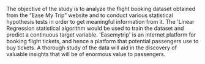 The objective of the study is to analyze the flight booking dataset obtained from the “Ease My Trip” website and to conduct various statistical hypothesis tests in order to get meaningful information from it. The 'Linear Regression statistical algorithm would be used to train the dataset and predict a continuous target variable. 'Easemytrip' is an internet platform for booking flight tickets, and hence a platform that potential passengers use to buy tickets. A thorough study of the data will aid in the discovery of valuable insights that will be of enormous value to passengers.

